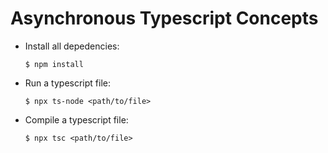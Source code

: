 # Asynchronous Typescript Concepts

- Install all depedencies:

    `$ npm install`

- Run a typescript file:

    `$ npx ts-node <path/to/file>`

- Compile a typescript file:

    `$ npx tsc <path/to/file>`